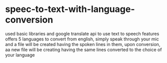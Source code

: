 # speec-to-text-with-language-conversion

used basic libraries and google translate api to use text to speech features
offers 5 languages to convert from english, simply speak through your mic and a file will be created having the spoken lines in them, upon conversion, aa new file will be creating having the same lines converted to the choice of your language
